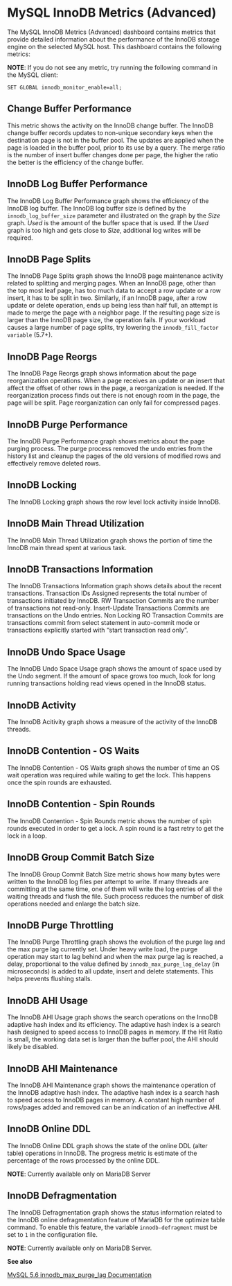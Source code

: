 # MySQL InnoDB Metrics (Advanced)

The MySQL InnoDB Metrics (Advanced) dashboard contains metrics that provide
detailed information about the performance of the InnoDB storage engine on the
selected MySQL host. This dashboard contains the following metrics:

**NOTE**: If you do not see any metric, try running the following command in the
MySQL client:

```
SET GLOBAL innodb_monitor_enable=all;
```

## Change Buffer Performance

This metric shows the activity on the InnoDB change buffer.  The InnoDB
change buffer records updates to non-unique secondary keys when the destination
page is not in the buffer pool.  The updates are applied when the page is loaded
in the buffer pool, prior to its use by a query.  The merge ratio is the number
of insert buffer changes done per page, the higher the ratio the better is the
efficiency of the change buffer.

## InnoDB Log Buffer Performance

The InnoDB Log Buffer Performance graph shows the efficiency of the InnoDB
log buffer.  The InnoDB log buffer size is defined by the
`innodb_log_buffer_size` parameter and illustrated on the graph by the
*Size* graph.  *Used* is the amount of the buffer space that is used.  If the
*Used* graph is too high and gets close to *Size*, additional log writes will be
required.

## InnoDB Page Splits

The InnoDB Page Splits graph shows the InnoDB page maintenance activity
related to splitting and merging pages.  When an InnoDB page, other than the
top most leaf page, has too much data to accept a row update or a row insert, it
has to be split in two.  Similarly, if an InnoDB page, after a row update or
delete operation, ends up being less than half full, an attempt is made to merge
the page with a neighbor page. If the resulting page size is larger than the
InnoDB page size, the operation fails.  If your workload causes a large number
of page splits, try lowering the `innodb_fill_factor variable` (5.7+).

## InnoDB Page Reorgs

The InnoDB Page Reorgs graph shows information about the page reorganization
operations.  When a page receives an update or an insert that affect the offset
of other rows in the page, a reorganization is needed.  If the reorganization
process finds out there is not enough room in the page, the page will be
split. Page reorganization can only fail for compressed pages.

## InnoDB Purge Performance

The InnoDB Purge Performance graph shows metrics about the page purging
process.  The purge process removed the undo entries from the history list and
cleanup the pages of the old versions of modified rows and effectively remove
deleted rows.

## InnoDB Locking

The InnoDB Locking graph shows the row level lock activity inside InnoDB.

## InnoDB Main Thread Utilization

The InnoDB Main Thread Utilization graph shows the portion of time the
InnoDB main thread spent at various task.

## InnoDB Transactions Information

The InnoDB Transactions Information graph shows details about the recent
transactions.  Transaction IDs Assigned represents the total number of
transactions initiated by InnoDB.  RW Transaction Commits are the number of
transactions not read-only. Insert-Update Transactions Commits are transactions
on the Undo entries.  Non Locking RO Transaction Commits are transactions commit
from select statement in auto-commit mode or transactions explicitly started
with “start transaction read only”.

## InnoDB Undo Space Usage

The InnoDB Undo Space Usage graph shows the amount of space used by the Undo
segment.  If the amount of space grows too much, look for long running
transactions holding read views opened in the InnoDB status.

## InnoDB Activity

The InnoDB Acitivity graph shows a measure of the activity of the InnoDB
threads.

## InnoDB Contention - OS Waits

The InnoDB Contention - OS Waits graph shows the number of time an OS wait
operation was required while waiting to get the lock.  This happens once the
spin rounds are exhausted.

## InnoDB Contention - Spin Rounds

The InnoDB Contention - Spin Rounds metric shows the number of spin rounds
executed in order to get a lock.  A spin round is a fast retry to get the lock
in a loop.

## InnoDB Group Commit Batch Size

The InnoDB Group Commit Batch Size metric shows how many bytes were written to
the InnoDB log files per attempt to write.  If many threads are committing at
the same time, one of them will write the log entries of all the waiting threads
and flush the file.  Such process reduces the number of disk operations needed
and enlarge the batch size.

## InnoDB Purge Throttling

The InnoDB Purge Throttling graph shows the evolution of the purge lag and the
max purge lag currently set.  Under heavy write load, the purge operation may
start to lag behind and when the max purge lag is reached, a delay, proportional
to the value defined by `innodb_max_purge_lag_delay` (in microseconds) is added to
all update, insert and delete statements.  This helps prevents flushing stalls.

## InnoDB AHI Usage

The InnoDB AHI Usage graph shows the search operations on the InnoDB
adaptive hash index and its efficiency.  The adaptive hash index is a search
hash designed to speed access to InnoDB pages in memory.  If the Hit Ratio is
small, the working data set is larger than the buffer pool, the AHI should
likely be disabled.

## InnoDB AHI Maintenance

The InnoDB AHI Maintenance graph shows the maintenance operation of the
InnoDB adaptive hash index.  The adaptive hash index is a search hash to speed
access to InnoDB pages in memory. A constant high number of rows/pages added
and removed can be an indication of an ineffective AHI.

## InnoDB Online DDL

The InnoDB Online DDL graph shows the state of the online DDL (alter table)
operations in InnoDB.  The progress metric is estimate of the percentage of
the rows processed by the online DDL.

**NOTE**: Currently available only on MariaDB Server

## InnoDB Defragmentation

The InnoDB Defragmentation graph shows the status information related to the
InnoDB online defragmentation feature of MariaDB for the optimize table
command.  To enable this feature, the variable `innodb-defragment` must be set to
`1` in the configuration file.

**NOTE**: Currently available only on MariaDB Server.

**See also**

[MySQL 5.6 innodb_max_purge_lag Documentation](https://dev.mysql.com/doc/refman/5.6/en/innodb-parameters.html#sysvar_innodb_max_purge_lag)
